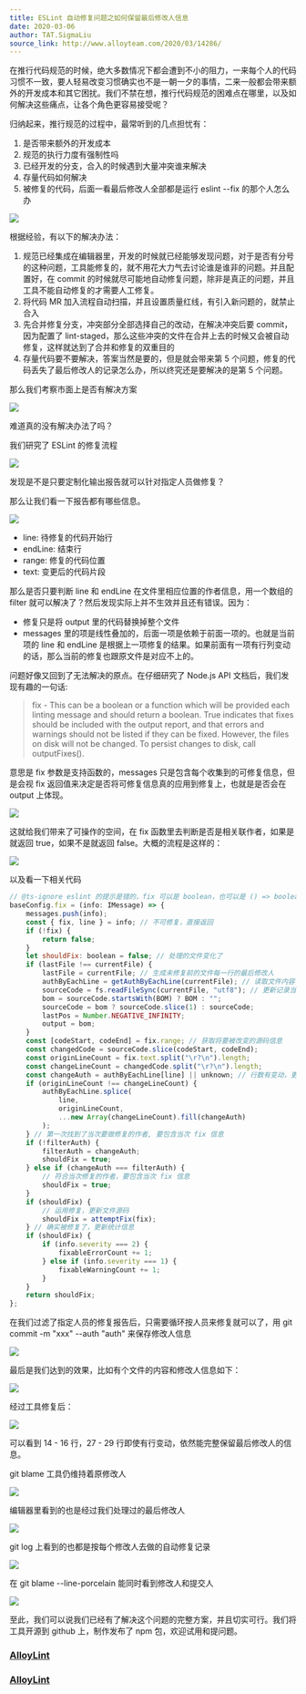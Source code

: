 ```yaml
---
title: ESLint 自动修复问题之如何保留最后修改人信息
date: 2020-03-06
author: TAT.SigmaLiu
source_link: http://www.alloyteam.com/2020/03/14286/
---
```


<!-- {% raw %} - for jekyll -->

在推行代码规范的时候，绝大多数情况下都会遭到不小的阻力，一来每个人的代码习惯不一致，要人轻易改变习惯确实也不是一朝一夕的事情，二来一般都会带来额外的开发成本和其它困扰。我们不禁在想，推行代码规范的困难点在哪里，以及如何解决这些痛点，让各个角色更容易接受呢？

归纳起来，推行规范的过程中，最常听到的几点担忧有：

1.  是否带来额外的开发成本
2.  规范的执行力度有强制性吗
3.  已经开发的分支，合入的时候遇到大量冲突谁来解决
4.  存量代码如何解决
5.  被修复的代码，后面一看最后修改人全部都是运行 eslint --fix 的那个人怎么办

![](http://www.alloyteam.com/wp-content/uploads/2020/03/sigma-1.jpeg)  

根据经验，有以下的解决办法：

1.  规范已经集成在编辑器里，开发的时候就已经能够发现问题，对于是否有分号的这种问题，工具能修复的，就不用花大力气去讨论谁是谁非的问题。并且配置好，在 commit 的时候就尽可能地自动修复问题，除非是真正的问题，并且工具不能自动修复的才需要人工修复。
2.  将代码 MR 加入流程自动扫描，并且设置质量红线，有引入新问题的，就禁止合入
3.  先合并修复分支，冲突部分全部选择自己的改动，在解决冲突后要 commit，因为配置了 lint-staged，那么这些冲突的文件在合并上去的时候又会被自动修复，这样就达到了合并和修复的双重目的
4.  存量代码要不要解决，答案当然是要的，但是就会带来第 5 个问题，修复的代码丢失了最后修改人的记录怎么办，所以终究还是要解决的是第 5 个问题。

那么我们考察市面上是否有解决方案

![](http://www.alloyteam.com/wp-content/uploads/2020/03/解决方案.jpeg)

难道真的没有解决办法了吗？

我们研究了 ESLint 的修复流程

![](http://www.alloyteam.com/wp-content/uploads/2020/03/sigma-2.jpeg)

发现是不是只要定制化输出报告就可以针对指定人员做修复？

那么让我们看一下报告都有哪些信息。

![](http://www.alloyteam.com/wp-content/uploads/2020/03/报告.jpeg)

-   line: 待修复的代码开始行
-   endLine: 结束行
-   range: 修复的代码位置
-   text: 变更后的代码片段

那么是否只要判断 line 和 endLine 在文件里相应位置的作者信息，用一个数组的 filter 就可以解决了？然后发现实际上并不生效并且还有错误。因为：

-   修复只是将 output 里的代码替换掉整个文件
-   messages 里的项是线性叠加的，后面一项是依赖于前面一项的。也就是当前项的 line 和 endLine 是根据上一项修复的结果。如果前面有一项有行列变动的话，那么当前的修复也跟原文件是对应不上的。

问题好像又回到了无法解决的原点。在仔细研究了 Node.js API 文档后，我们发现有趣的一句话:

> fix - This can be a boolean or a function which will be provided each linting message and should return a boolean. True indicates that fixes should be included with the output report, and that errors and warnings should not be listed if they can be fixed. However, the files on disk will not be changed. To persist changes to disk, call outputFixes().

意思是 fix 参数是支持函数的，messages 只是包含每个收集到的可修复信息，但是会视 fix 返回值来决定是否将可修复信息真的应用到修复上，也就是是否会在 output 上体现。

![](http://www.alloyteam.com/wp-content/uploads/2020/03/message.jpeg)

这就给我们带来了可操作的空间，在 fix 函数里去判断是否是相关联作者，如果是就返回 true，如果不是就返回 false。大概的流程是这样的：

![](http://www.alloyteam.com/wp-content/uploads/2020/03/fix-函数.jpeg)

以及看一下相关代码

```javascript
// @ts-ignore eslint 的提示是错的，fix 可以是 boolean，也可以是 () => boolean
baseConfig.fix = (info: IMessage) => {
    messages.push(info);
    const { fix, line } = info; // 不可修复，直接返回
    if (!fix) {
        return false;
    }
    let shouldFix: boolean = false; // 处理的文件变化了
    if (lastFile !== currentFile) {
        lastFile = currentFile; // 生成未修复前的文件每一行的最后修改人
        authByEachLine = getAuthByEachLine(currentFile); // 读取文件内容
        sourceCode = fs.readFileSync(currentFile, "utf8"); // 更新记录当前文件的基本信息
        bom = sourceCode.startsWith(BOM) ? BOM : "";
        sourceCode = bom ? sourceCode.slice(1) : sourceCode;
        lastPos = Number.NEGATIVE_INFINITY;
        output = bom;
    }
    const [codeStart, codeEnd] = fix.range; // 获取将要被改变的源码信息
    const changedCode = sourceCode.slice(codeStart, codeEnd);
    const originLineCount = fix.text.split("\r?\n").length;
    const changeLineCount = changedCode.split("\r?\n").length;
    const changeAuth = authByEachLine[line] || unknown; // 行数有变动，更新 authByEachLine
    if (originLineCount !== changeLineCount) {
        authByEachLine.splice(
            line,
            originLineCount,
            ...new Array(changeLineCount).fill(changeAuth)
        );
    } // 第一次找到了当次要做修复的作者, 要包含当次 fix 信息
    if (!filterAuth) {
        filterAuth = changeAuth;
        shouldFix = true;
    } else if (changeAuth === filterAuth) {
        // 符合当次修复的作者，要包含当次 fix 信息
        shouldFix = true;
    }
    if (shouldFix) {
        // 运用修复，更新文件源码
        shouldFix = attemptFix(fix);
    } // 确实被修复了，更新统计信息
    if (shouldFix) {
        if (info.severity === 2) {
            fixableErrorCount += 1;
        } else if (info.severity === 1) {
            fixableWarningCount += 1;
        }
    }
    return shouldFix;
};
```

在我们过滤了指定人员的修复报告后，只需要循环按人员来修复就可以了，用 git commit -m "xxx" --auth "auth" 来保存修改人信息

![](http://www.alloyteam.com/wp-content/uploads/2020/03/修复流程.jpeg)

最后是我们达到的效果，比如有个文件的内容和修改人信息如下：

![](http://www.alloyteam.com/wp-content/uploads/2020/03/1579409735_54_w1594_h1292.png)

经过工具修复后：

![](http://www.alloyteam.com/wp-content/uploads/2020/03/1579409758_83_w1592_h1334.png)

可以看到 14 - 16 行，27 - 29 行即使有行变动，依然能完整保留最后修改人的信息。

git blame 工具仍维持着原修改人

![](http://www.alloyteam.com/wp-content/uploads/2020/03/1579409894_3_w2414_h1400.png)

编辑器里看到的也是经过我们处理过的最后修改人

![](http://www.alloyteam.com/wp-content/uploads/2020/03/1579409989_55_w1740_h512.png)

git log 上看到的也都是按每个修改人去做的自动修复记录

![](http://www.alloyteam.com/wp-content/uploads/2020/03/1579415865_32_w1564_h1288.png)

在 git blame --line-porcelain 能同时看到修改人和提交人

![](http://www.alloyteam.com/wp-content/uploads/2020/03/1579410047_51_w1596_h930.png)

至此，我们可以说我们已经有了解决这个问题的完整方案，并且切实可行。我们将工具开源到 github 上，制作发布了 npm 包，欢迎试用和提问题。

### [AlloyLint](https://github.com/AlloyTeam/AlloyLint "AlloyLint")

### [AlloyLint](https://github.com/AlloyTeam/AlloyLint "AlloyLint")


<!-- {% endraw %} - for jekyll -->
